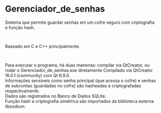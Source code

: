 <h1>Gerenciador_de_senhas</h1>

<p>Sistema que permite guardar senhas em um cofre seguro com criptografia e função hash.</p> <br>
<p>Baseado em C e C++ principalmente.</p><br>
<p>
  Para executar o programa, há duas maneiras: compilar via QtCreator, ou rodar o Gerenciador_de_senhas.exe diretamente
  Compilado via QtCreator 16.0.1 (community) com Qt 6.9.0.<br>
  Informações sensíveis como senha principal (que acessa o cofre) e senhas de subcontas (guardadas no cofre) são hasheadas e criptografadas respectivamente.<br>
  Dados são registrados no Banco de Dados SQLite.<br>
  Função hash e criptografia simétrica são importados da biblioteca externa libsodium.<br>
</p>

